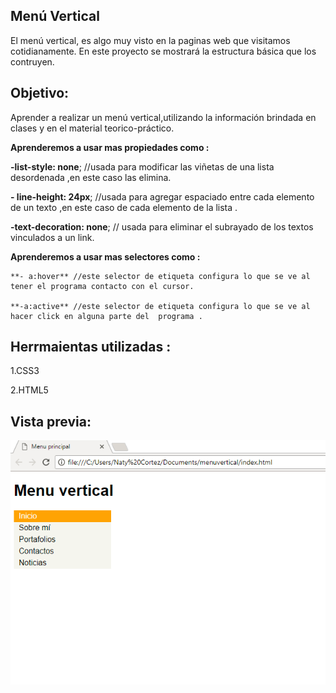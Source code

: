 Menú Vertical
-----
El menú vertical, es algo muy visto en la paginas web que visitamos cotidianamente.
En este proyecto se mostrará la estructura básica que los contruyen.

Objetivo:
-----
Aprender a realizar un menú vertical,utilizando la información brindada en clases y en el material teorico-práctico.

**Aprenderemos a usar mas propiedades como :**

   **-list-style: none**; //usada para modificar las viñetas de una lista desordenada ,en este caso las elimina.

   **- line-height: 24px**; //usada para agregar espaciado entre cada elemento de un texto ,en este caso de cada elemento de la lista .

   **-text-decoration: none**; // usada para eliminar el subrayado de los textos vinculados a un link.

**Aprenderemos a usar mas selectores como :**

    **- a:hover** //este selector de etiqueta configura lo que se ve al tener el programa contacto con el cursor.

    **-a:active** //este selector de etiqueta configura lo que se ve al hacer click en alguna parte del  programa .


Herrmaientas utilizadas :
----
1.CSS3

2.HTML5

Vista previa:
----
![VISTAPROYECTO](https://raw.githubusercontent.com/NatalyCortez/menuvertical/master/assets/img/Captura.PNG)
